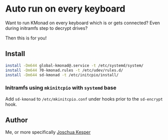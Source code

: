 # Auto run on every keyboard

Want to run KMonad on every keyboard which is or gets connected?
Even during initramfs step to decrypt drives?

Then this is for you!

## Install

```bash
install -Dm644 global-kmonad@.service -t /etc/systemd/system/
install -Dm644 70-kmonad.rules -t /etc/udev/rules.d/
install -Dm644 sd-kmonad -t /etc/initcpio/install/
```

### Initramfs using `mkinitcpio` with `systemd` base

Add `sd-kmonad` to `/etc/mkinitcpio.conf` under hooks
prior to the `sd-encrypt` hook.

## Author

Me, or more specifically [Joschua Kesper](https://github.com/jokesper)
